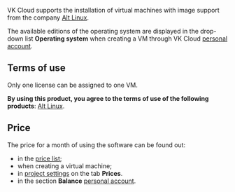 VK Cloud supports the installation of virtual machines with image support from the company [Alt Linux](https://alt-linux.ru).

The available editions of the operating system are displayed in the drop-down list **Operating system** when creating a VM through VK Cloud [personal account](https://mcs.mail.ru/app/services/infra/servers/add).

## Terms of use

Only one license can be assigned to one VM.

**By using this product, you agree to the terms of use of the following products**: [Alt Linux](https://www.basealt.ru/alt-server/license).

## Price

The price for a month of using the software can be found out:

- in the [price list](https://mcs.mail.ru/pricelist);
- when creating a virtual machine;
- in [project settings](https://mcs.mail.ru/app/en/project/) on the tab **Prices**.
- in the section **Balance** [personal account](https://mcs.mail.ru/app/en/services/billing).

